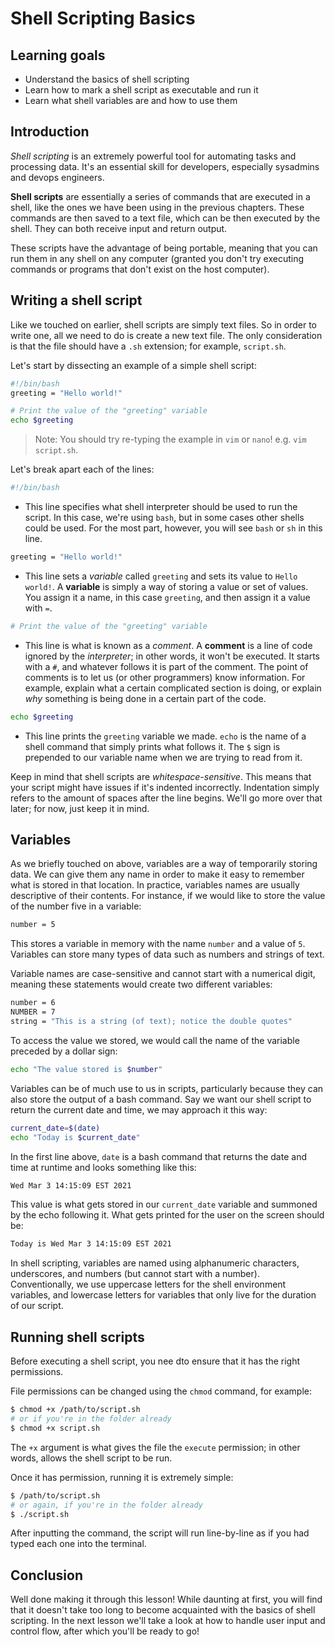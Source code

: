 # Shell Scripting Basics

## Learning goals

- Understand the basics of shell scripting
- Learn how to mark a shell script as executable and run it
- Learn what shell variables are and how to use them

## Introduction

*Shell scripting* is an extremely powerful tool for automating tasks and processing data. It's an essential skill for developers, especially sysadmins and devops engineers.

**Shell scripts** are essentially a series of commands that are executed in a shell, like the ones we have been using in the previous chapters. These commands are then saved to a text file, which can be then executed by the shell. They can both receive input and return output.

These scripts have the advantage of being portable, meaning that you can run them in any shell on any computer (granted you don't try executing commands or programs that don't exist on the host computer).

## Writing a shell script

Like we touched on earlier, shell scripts are simply text files. So in order to write one, all we need to do is create a new text file. The only consideration is that the file should have a `.sh` extension; for example, `script.sh`. 

Let's start by dissecting an example of a simple shell script:

```bash
#!/bin/bash
greeting = "Hello world!"

# Print the value of the "greeting" variable
echo $greeting
```

> Note: You should try re-typing the example in `vim` or `nano`! e.g. `vim script.sh`.

Let's break apart each of the lines:

```bash
#!/bin/bash
```
- This line specifies what shell interpreter should be used to run the script. In this case, we're using `bash`, but in some cases other shells could be used. For the most part, however, you will see `bash` or `sh` in this line.

```bash
greeting = "Hello world!"
```
- This line sets a *variable* called `greeting` and sets its value to `Hello world!`. A **variable** is simply a way of storing a value or set of values. You assign it a name, in this case `greeting`, and then assign it a value with `=`. 

```bash
# Print the value of the "greeting" variable
```
- This line is what is known as a *comment*. A **comment** is a line of code ignored by the *interpreter*; in other words, it won't be executed. It starts with a `#`, and whatever follows it is part of the comment. The point of comments is to let us (or other programmers) know information. For example, explain what a certain complicated section is doing, or explain *why* something is being done in a certain part of the code.

```bash
echo $greeting
```
- This line prints the `greeting` variable we made. `echo` is the name of a shell command that simply prints what follows it. The `$` sign is prepended to our variable name when we are trying to read from it.

Keep in mind that shell scripts are *whitespace-sensitive*. This means that your script might have issues if it's indented incorrectly. Indentation simply refers to the amount of spaces after the line begins. We'll go more over that later; for now, just keep it in mind.

## Variables

As we briefly touched on above, variables are a way of temporarily storing data. We can give them any name in order to make it easy to remember what is stored in that location. In practice, variables names are usually descriptive of their contents. For instance, if we would like to store the value of the number five in a variable:

```bash
number = 5
```
This stores a variable in memory with the name `number` and a value of `5`. Variables can store many types of data such as numbers and strings of text.

Variable names are case-sensitive and cannot start with a numerical digit, meaning these statements would create two different variables:

```bash
number = 6
NUMBER = 7
string = "This is a string (of text); notice the double quotes"
```

To access the value we stored, we would call the name of the variable preceded by a dollar sign:

```bash
echo "The value stored is $number"
```

Variables can be of much use to us in scripts, particularly because they can also store the output of a bash command. Say we want our shell script to return the current date and time, we may approach it this way:

```bash
current_date=$(date)
echo "Today is $current_date"
```

In the first line above, `date` is a bash command that returns the date and time at runtime and looks something like this:

```bash
Wed Mar 3 14:15:09 EST 2021
```

This value is what gets stored in our `current_date` variable and summoned by the echo following it. What gets printed for the user on the screen should be:

```bash
Today is Wed Mar 3 14:15:09 EST 2021
```

In shell scripting, variables are named using alphanumeric characters, underscores, and numbers (but cannot start with a number). Conventionally, we use uppercase letters for the shell environment variables, and lowercase letters for variables that only live for the duration of our script.

## Running shell scripts

Before executing a shell script, you nee dto ensure that it has the right permissions.

File permissions can be changed using the `chmod` command, for example:

```bash
$ chmod +x /path/to/script.sh
# or if you're in the folder already
$ chmod +x script.sh
```

The `+x` argument is what gives the file the `execute` permission; in other words, allows the shell script to be run.

Once it has permission, running it is extremely simple:

```bash
$ /path/to/script.sh
# or again, if you're in the folder already
$ ./script.sh
```

After inputting the command, the script will run line-by-line as if you had typed each one into the terminal.

## Conclusion

Well done making it through this lesson! While daunting at first, you will find that it doesn't take too long to become acquainted with the basics of shell scripting. In the next lesson we'll take a look at how to handle user input and control flow, after which you'll be ready to go!